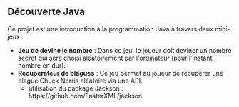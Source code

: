 <h2>Découverte Java</h2>
<p>
    Ce projet est une introduction à la programmation Java à travers deux mini-jeux :
</p>
<ul>
    <li>
        <strong>Jeu de devine le nombre</strong> :  Dans ce jeu, le joueur doit deviner un nombre secret qui sera choisi aléatoirement par l'ordinateur (pour l'instant nombre en dur).
    </li>
    <li>
        <strong>Récupérateur de blagues</strong> : Ce jeu permet au joueur de récupérer une blague Chuck Norris aléatoire via une API.
    <ul>
    <li>utilisation du package Jackson : https://github.com/FasterXML/jackson</li>
    </ul>
</li>
    
</ul>
